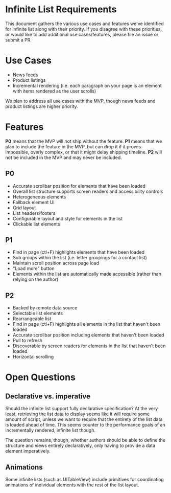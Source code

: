 # Infinite List Requirements
This document gathers the various use cases and features we've identified for infinite list along with their priority. If you disagree with these priorities,
or would like to add additional use cases/features, please file an issue or submit a PR.

# Use Cases
- News feeds
- Product listings
- Incremental rendering (i.e. each paragraph on your page is an element with items rendered as the user scrolls)

We plan to address all use cases with the MVP, though news feeds and product listings are higher priority.

# Features
__P0__ means that the MVP will not ship without the feature. __P1__ means that we plan to include the feature in the MVP, but can drop
it if it proves impossible, overly complex, or that it might delay shipping timeline. __P2__ will not be included in the MVP and may
never be included.

## P0
- Accurate scrollbar position for elements that have been loaded
- Overall list structure supports screen readers and accessibility controls
- Heterogeneous elements
- Fallback element UI
- Grid layout
- List headers/footers
- Configurable layout and style for elements in the list
- Clickable list elements

## P1
- Find in page (ctl+F) highlights elements that have been loaded
- Sub groups within the list (i.e. letter groupings for a contact list)
- Maintain scroll position across page load
- "Load more" button
- Elements within the list are automatically made accessible (rather than relying on the author)

## P2
- Backed by remote data source
- Selectable list elements
- Rearrangeable list
- Find in page (ctl+F) highlights all elements in the list that haven't been loaded
- Accurate scrollbar position including elements that haven't been loaded
- Pull to refresh
- Discoverable by screen readers for elements in the list that haven't been loaded
- Horizontal scrolling

# Open Questions
## Declarative vs. imperative
Should the infinite list support fully declarative specification? At the very least, retrieving the list data to display seems like it will require some amount of script, unless we want to require that the entirety of the list data is loaded ahead of time. This seems counter to the performance goals of an incrementally rendered, infinite list though.

The question remains, though, whether authors should be able to define the structure and views entirely declaratively, only having to provide a data element imperatively.

## Animations
Some infinite lists (such as UITableView) include primitives for coordinating animations of individual elements with the rest of the list layout.